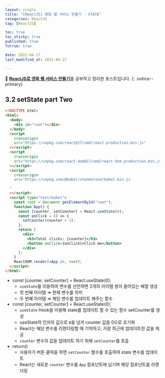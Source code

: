 ```yaml
---
layout: single
title: "[ReactJS] 영화 웹 서비스 만들기 - STATE"
categories: ReactJS
tag: [ReactJS]

toc: true
toc_sticky: true
published: true
futrue: true

date: 2022-04-27
last_modified_at: 2022-04-27

---
```


📄 [**ReactJS로 영화 웹 서비스 만들기**](https://nomadcoders.co/react-for-beginners)를 공부하고 정리한 포스트입니다.
{: .notice--primary}

## 3.2 setState part Two

```html
<!DOCTYPE html>
<html>
  <body>
    <div id="root"></div>
  </body>
  <script
    crossorigin
    src="https://unpkg.com/react@17/umd/react.production.min.js"
  ></script>
  <script
    crossorigin
    src="https://unpkg.com/react-dom@17/umd/react-dom.production.min.js"
  ></script>
  <script
    crossorigin
    src="https://unpkg.com/@babel/standalone/babel.min.js

  "
  ></script>
  <script type="text/babel">
    const root = document.getElementById("root");
    function App() {
      const [counter, setCounter] = React.useState(0);
      const onClick = () => {
        setCounter(counter + 1);
      };
      return (
        <div>
          <h3>Total clicks: {counter}</h3>
          <button onClick={onClick}>Click me</button>
        </div>
      );
    }
    ReactDOM.render(<App />, root);
  </script>
</html>
```

- const [counter, setCounter] = React.useState(0);
    - `useState`를 이용하여 변수를 선언하면 2개의 아이템 쌍이 들어있는 배열 생성
    - 첫 번째 아이템 ⇒ 현재 변수를 의미
    - 두 번째 아이템 ⇒ 해당 변수를 업데이트 해주는 함수
- const [counter, setCounter] = React.useState(0);
    - `useState` Hook을 이용해 state를 업데이트 할 수 있는 함수 setCounter를 생성
    - useState의 인자의 값으로 `0`을 넘겨 counter 값을 0으로 초기화
    - React는 해당 변수를 리렌더링할 때 기억하고, 가장 최근에 업데이트한 값을 제공
    - `counter` 변수의 값을 업데이트 하기 위해 `setCounter`를 호출
- return()
    - 사용자가 버튼 클릭을 하면 `setCounter` 함수를 호출하여 state 변수를 업데이트
    - React는 새로운 `counter` 변수를 `App` 컴포넌트에 넘기며 해당 컴포넌트를 리렌더링
